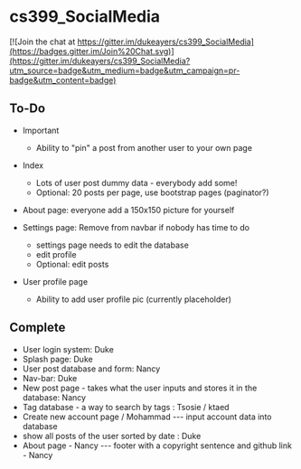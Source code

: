 # cs399_SocialMedia

[![Join the chat at https://gitter.im/dukeayers/cs399_SocialMedia](https://badges.gitter.im/Join%20Chat.svg)](https://gitter.im/dukeayers/cs399_SocialMedia?utm_source=badge&utm_medium=badge&utm_campaign=pr-badge&utm_content=badge)

To-Do
-----
- Important
  - Ability to "pin" a post from another user to your own page
  
- Index
  - Lots of user post dummy data - everybody add some!
  - Optional: 20 posts per page, use bootstrap pages (paginator?)

- About page: everyone add a 150x150 picture for yourself

- Settings page: Remove from navbar if nobody has time to do
  - settings page needs to edit the database
  - edit profile 
  - Optional: edit posts

- User profile page
  - Ability to add user profile pic (currently placeholder)

Complete
--------
- User login system: Duke
- Splash page: Duke
- User post database and form: Nancy
- Nav-bar: Duke
- New post page - takes what the user inputs and stores it in the database: Nancy 
- Tag database - a way to search by tags : Tsosie / ktaed
- Create new account page / Mohammad
--- input account data into database
- show all posts of the user sorted by date : Duke
- About page - Nancy
--- footer with a copyright sentence and github link - Nancy